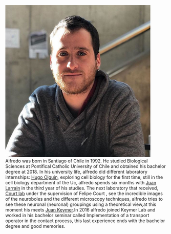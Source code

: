 



![](https://github.com/aiaraneda/alfredo-araneda/blob/gn_page/my_photo.png?raw=true)
Alfredo was born in Santiago of Chile in 1992. He studied  Biological Sciences at Pontifical Catholic University of Chile and obtained his bachelor degree at 2018.
In his university life, alfredo did different laboratory internships: [Hugo Olguin](http://postgrado.bio.uc.cl/facultad/profesores/hugo-olguin/), 
exploring cell biology for the first time, still in the cell biology department of the Uc, alfredo spends six months with [Juan Larrain](http://postgrado.bio.uc.cl/facultad/profesores/juan-larrain/)
in the third year of his studies. The next laboratory that received, [Court lab](http://courtlab.cl/site/people/) under the supervision of Felipe Court ,
see the incredible images of the neuroboles and the different microscopy techniques, alfredo tries to see these neuronal (neuronal) groupings using a theoretical 
view,at this moment his  meets [Juan Keymer](http://keymerlab.nl/www/?page_id=26).In 2016 alfredo joined Keymer Lab and worked in his  bachelor seminar 
called Implementation of a transport operator in the contact process, this last experience ends with the bachelor degree and good memories.


